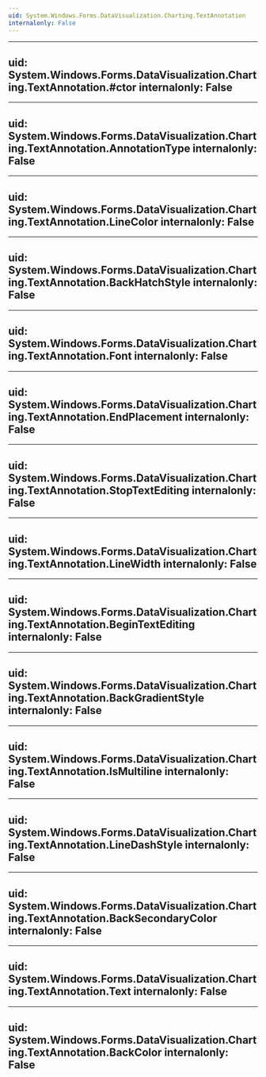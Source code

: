 ```yaml
---
uid: System.Windows.Forms.DataVisualization.Charting.TextAnnotation
internalonly: False
---
```


---
uid: System.Windows.Forms.DataVisualization.Charting.TextAnnotation.#ctor
internalonly: False
---

---
uid: System.Windows.Forms.DataVisualization.Charting.TextAnnotation.AnnotationType
internalonly: False
---

---
uid: System.Windows.Forms.DataVisualization.Charting.TextAnnotation.LineColor
internalonly: False
---

---
uid: System.Windows.Forms.DataVisualization.Charting.TextAnnotation.BackHatchStyle
internalonly: False
---

---
uid: System.Windows.Forms.DataVisualization.Charting.TextAnnotation.Font
internalonly: False
---

---
uid: System.Windows.Forms.DataVisualization.Charting.TextAnnotation.EndPlacement
internalonly: False
---

---
uid: System.Windows.Forms.DataVisualization.Charting.TextAnnotation.StopTextEditing
internalonly: False
---

---
uid: System.Windows.Forms.DataVisualization.Charting.TextAnnotation.LineWidth
internalonly: False
---

---
uid: System.Windows.Forms.DataVisualization.Charting.TextAnnotation.BeginTextEditing
internalonly: False
---

---
uid: System.Windows.Forms.DataVisualization.Charting.TextAnnotation.BackGradientStyle
internalonly: False
---

---
uid: System.Windows.Forms.DataVisualization.Charting.TextAnnotation.IsMultiline
internalonly: False
---

---
uid: System.Windows.Forms.DataVisualization.Charting.TextAnnotation.LineDashStyle
internalonly: False
---

---
uid: System.Windows.Forms.DataVisualization.Charting.TextAnnotation.BackSecondaryColor
internalonly: False
---

---
uid: System.Windows.Forms.DataVisualization.Charting.TextAnnotation.Text
internalonly: False
---

---
uid: System.Windows.Forms.DataVisualization.Charting.TextAnnotation.BackColor
internalonly: False
---
